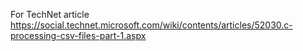 For TechNet article https://social.technet.microsoft.com/wiki/contents/articles/52030.c-processing-csv-files-part-1.aspx